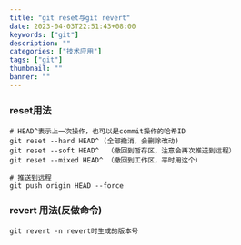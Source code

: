 ```yaml
---
title: "git reset与git revert"
date: 2023-04-03T22:51:43+08:00
keywords: ["git"]
description: ""
categories: ["技术应用"]
tags: ["git"]
thumbnail: ""
banner: ""
---
```


### reset用法
```
# HEAD^表示上一次操作，也可以是commit操作的哈希ID
git reset --hard HEAD^ (全部撤消，会删除改动)
git reset --soft HEAD^  （撤回到暂存区，注意会再次推送到远程）
git reset --mixed HEAD^ （撤回到工作区，平时用这个）

# 推送到远程
git push origin HEAD --force
```

### revert 用法(反做命令)
```
git revert -n revert时生成的版本号
```